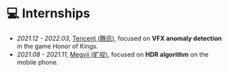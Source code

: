 <!-- # 📖 Educations
- *2022.09 - 2026.06*, Doctor, Sichuan University, Chengdu.
- *2019.06 - 2022.06*, Master, Sichuan University, Chengdu.
- *2015.09 - 2019.06*, Undergraduate, Nanchang Hangkong University, Nanchang. -->

# 💻 Internships
- *2021.12 - 2022.03*, [Tencent (腾讯)](https://www.tencent.com/en-us/), focused on **VFX anomaly detection** in the game Honor of Kings. 
- *2021.08 - 2021.11*, [Megvii (旷视)](https://www.megvii.com/), focused on **HDR algorithm** on the mobile phone.